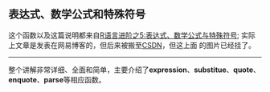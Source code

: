 ## 表达式、数学公式和特殊符号  

这个函数以及这篇说明都来自[R语言进阶之5:表达式、数学公式与特殊符号](http://developer.51cto.com/art/201306/396747.htm);
实际上文章是发表在网易博客的，但后来被搬至[CSDN](http://blog.csdn.net/u014801157/article/details/24372443#)，但这上面
的图片已经挂了。

---
整个讲解非常详细、全面和简单，主要介绍了**expression**、**substitue**、**quote**、**enquote**、**parse**等相应函数。
